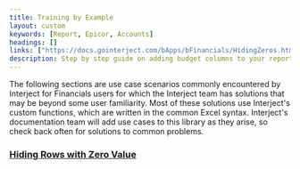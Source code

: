 ```yaml
---
title: Training by Example
layout: custom
keywords: [Report, Epicor, Accounts]
headings: []
links: ["https://docs.gointerject.com/bApps/bFinancials/HidingZeros.html"]
description: Step by step guide on adding budget columns to your report templates.
---
```


The following sections are use case scenarios commonly encountered by Interject for Financials users for which the Interject team has solutions that may be beyond some user familiarity. Most of these solutions use Interject's custom functions, which are written in the common Excel syntax. Interject's documentation team will add use cases to this library as they arise, so check back often for solutions to common problems.


 <h3><a href="https://docs.gointerject.com/bApps/bFinancials/HidingZeros.html">Hiding Rows with Zero Value</a></h3>

